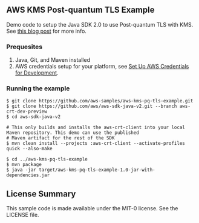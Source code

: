 ## AWS KMS Post-quantum TLS Example

Demo code to setup the Java SDK 2.0 to use Post-quantum TLS with KMS. See [this blog post](https://aws.amazon.com/blogs/security/using-post-quantum-tls-with-kms/) for more info.

### Prequesites
1. Java, Git, and Maven installed
1. AWS credentials setup for your platform, see [Set Up AWS Credentials for Development](https://docs.aws.amazon.com/sdk-for-java/v2/developer-guide/setup-credentials.html).
### Running the example
```$bash
$ git clone https://github.com/aws-samples/aws-kms-pq-tls-example.git
$ git clone https://github.com/aws/aws-sdk-java-v2.git --branch aws-crt-dev-preview
$ cd aws-sdk-java-v2

# This only builds and installs the aws-crt-client into your local Maven repository. This demo can use the published 
# Maven artifact for the rest of the SDK
$ mvn clean install --projects :aws-crt-client --activate-profiles quick --also-make

$ cd ../aws-kms-pq-tls-example
$ mvn package
$ java -jar target/aws-kms-pq-tls-example-1.0-jar-with-dependencies.jar
```
## License Summary

This sample code is made available under the MIT-0 license. See the LICENSE file.
